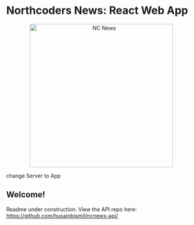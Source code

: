 # Northcoders News: React Web App #

<p align="center">
  <img title="NC News" width="380" alt="NC News" src="https://github.com/husainbismil/ncnews-server/blob/main/logo.png?raw=true">
</p>

<p>change Server to App</p>

## Welcome!

Readme under construction. View the API repo here: https://github.com/husainbismil/ncnews-api/
